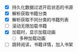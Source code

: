 - [x] 持久化数据过滤开启状态的书源
- [x] 解析获取书籍分类
- [x] 解析获取不同分类的书籍列表
- [ ] 滚动无限加载书籍
- [x] 加载时，显示加载动画
  - [ ] 多种加载动画
- [ ] 跳转阅读，书籍详情，加入书架